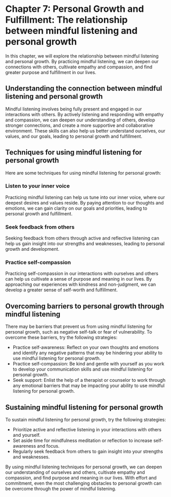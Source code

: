 Chapter 7: Personal Growth and Fulfillment: The relationship between mindful listening and personal growth
==========================================================================================================

In this chapter, we will explore the relationship between mindful listening and personal growth. By practicing mindful listening, we can deepen our connections with others, cultivate empathy and compassion, and find greater purpose and fulfillment in our lives.

Understanding the connection between mindful listening and personal growth
--------------------------------------------------------------------------

Mindful listening involves being fully present and engaged in our interactions with others. By actively listening and responding with empathy and compassion, we can deepen our understanding of others, develop stronger connections, and create a more supportive and collaborative environment. These skills can also help us better understand ourselves, our values, and our goals, leading to personal growth and fulfillment.

Techniques for using mindful listening for personal growth
----------------------------------------------------------

Here are some techniques for using mindful listening for personal growth:

### Listen to your inner voice

Practicing mindful listening can help us tune into our inner voice, where our deepest desires and values reside. By paying attention to our thoughts and emotions, we can gain clarity on our goals and priorities, leading to personal growth and fulfillment.

### Seek feedback from others

Seeking feedback from others through active and reflective listening can help us gain insight into our strengths and weaknesses, leading to personal growth and development.

### Practice self-compassion

Practicing self-compassion in our interactions with ourselves and others can help us cultivate a sense of purpose and meaning in our lives. By approaching our experiences with kindness and non-judgment, we can develop a greater sense of self-worth and fulfillment.

Overcoming barriers to personal growth through mindful listening
----------------------------------------------------------------

There may be barriers that prevent us from using mindful listening for personal growth, such as negative self-talk or fear of vulnerability. To overcome these barriers, try the following strategies:

* Practice self-awareness: Reflect on your own thoughts and emotions and identify any negative patterns that may be hindering your ability to use mindful listening for personal growth.
* Practice self-compassion: Be kind and gentle with yourself as you work to develop your communication skills and use mindful listening for personal growth.
* Seek support: Enlist the help of a therapist or counselor to work through any emotional barriers that may be impacting your ability to use mindful listening for personal growth.

Sustaining mindful listening for personal growth
------------------------------------------------

To sustain mindful listening for personal growth, try the following strategies:

* Prioritize active and reflective listening in your interactions with others and yourself.
* Set aside time for mindfulness meditation or reflection to increase self-awareness and focus.
* Regularly seek feedback from others to gain insight into your strengths and weaknesses.

By using mindful listening techniques for personal growth, we can deepen our understanding of ourselves and others, cultivate empathy and compassion, and find purpose and meaning in our lives. With effort and commitment, even the most challenging obstacles to personal growth can be overcome through the power of mindful listening.

